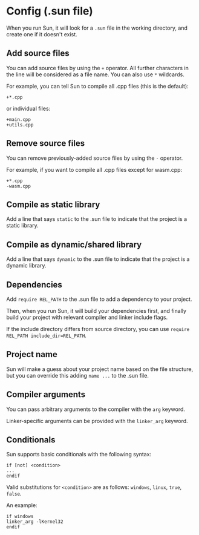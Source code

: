 # Config (.sun file)

When you run Sun, it will look for a `.sun` file in the working directory, and create one if it doesn't exist.

## Add source files

You can add source files by using the `+` operator. All further characters in the line will be considered as a file name. You can also use `*` wildcards.

For example, you can tell Sun to compile all .cpp files (this is the default):

```
+*.cpp
```

or individual files:

```
+main.cpp
+utils.cpp
```

## Remove source files

You can remove previously-added source files by using the `-` operator.

For example, if you want to compile all .cpp files except for wasm.cpp:

```
+*.cpp
-wasm.cpp
```

## Compile as static library

Add a line that says `static` to the .sun file to indicate that the project is a static library.

## Compile as dynamic/shared library

Add a line that says `dynamic` to the .sun file to indicate that the project is a dynamic library.

## Dependencies

Add `require REL_PATH` to the .sun file to add a dependency to your project.

Then, when you run Sun, it will build your dependencies first, and finally build your project with relevant compiler and linker include flags.

If the include directory differs from source directory, you can use `require REL_PATH include_dir=REL_PATH`.

## Project name

Sun will make a guess about your project name based on the file structure, but you can override this adding `name ...` to the .sun file.

## Compiler arguments

You can pass arbitrary arguments to the compiler with the `arg` keyword.

Linker-specific arguments can be provided with the `linker_arg` keyword.

## Conditionals

Sun supports basic conditionals with the following syntax:

```
if [not] <condition>
...
endif
```

Valid substitutions for `<condition>` are as follows: `windows`, `linux`, `true`, `false`.

An example:

```
if windows
linker_arg -lKernel32
endif
```
